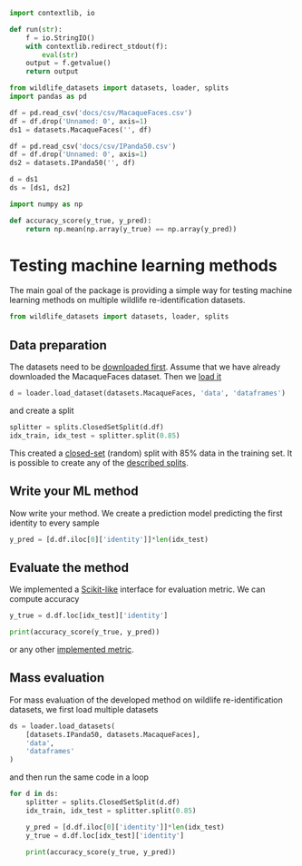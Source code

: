 ```python exec="true" name="run"
import contextlib, io

def run(str):
    f = io.StringIO()
    with contextlib.redirect_stdout(f):
        eval(str)
    output = f.getvalue()
    return output
```

```python exec="true" name="run"
from wildlife_datasets import datasets, loader, splits
import pandas as pd

df = pd.read_csv('docs/csv/MacaqueFaces.csv')
df = df.drop('Unnamed: 0', axis=1)
ds1 = datasets.MacaqueFaces('', df)

df = pd.read_csv('docs/csv/IPanda50.csv')
df = df.drop('Unnamed: 0', axis=1)
ds2 = datasets.IPanda50('', df)

d = ds1
ds = [ds1, ds2]
```

```python exec="true" name="run"
import numpy as np

def accuracy_score(y_true, y_pred):
    return np.mean(np.array(y_true) == np.array(y_pred))
```


# Testing machine learning methods

The main goal of the package is providing a simple way for testing machine learning methods on multiple wildlife re-identification datasets.

```python
from wildlife_datasets import datasets, loader, splits
```

## Data preparation

The datasets need to be [downloaded first](../tutorial_datasets#downloading-datasets). Assume that we have already downloaded the MacaqueFaces dataset. Then we [load it](../tutorial_datasets#working-with-multiple-datasets)

```python
d = loader.load_dataset(datasets.MacaqueFaces, 'data', 'dataframes')
```

and create a split

```python exec="true" source="above" name="run"
splitter = splits.ClosedSetSplit(d.df)
idx_train, idx_test = splitter.split(0.85)
```

This created a [closed-set](../tutorial_splits#closed-set-split) (random) split with 85% data in the training set. It is possible to create any of the [described splits](../tutorial_splits).

## Write your ML method

Now write your method. We create a prediction model predicting the first identity to every sample

```python exec="true" source="above" name="run"
y_pred = [d.df.iloc[0]['identity']]*len(idx_test)
```

## Evaluate the method

We implemented a [Scikit-like](https://scikit-learn.org/stable/modules/classes.html#module-sklearn.metrics) interface for evaluation metric. We can compute accuracy

```python exec="true" source="above" result="console" name="run"
y_true = d.df.loc[idx_test]['identity']

print(accuracy_score(y_true, y_pred))
```

or any other [implemented metric](tutorial_evaluation.md).

## Mass evaluation

For mass evaluation of the developed method on wildlife re-identification datasets, we first load multiple datasets

```python
ds = loader.load_datasets(
    [datasets.IPanda50, datasets.MacaqueFaces],
    'data',
    'dataframes'
)
```

and then run the same code in a loop

```python exec="true" source="above" result="console" name="run"
for d in ds:
    splitter = splits.ClosedSetSplit(d.df)
    idx_train, idx_test = splitter.split(0.85)

    y_pred = [d.df.iloc[0]['identity']]*len(idx_test)
    y_true = d.df.loc[idx_test]['identity']

    print(accuracy_score(y_true, y_pred))
```




